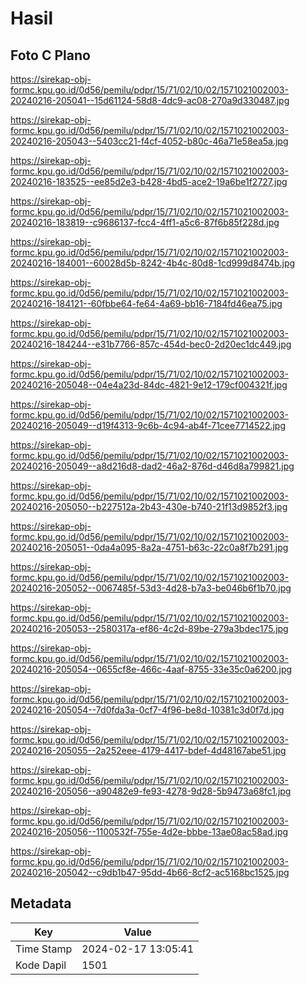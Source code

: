 # Hasil

## Foto C Plano

https://sirekap-obj-formc.kpu.go.id/0d56/pemilu/pdpr/15/71/02/10/02/1571021002003-20240216-205041--15d61124-58d8-4dc9-ac08-270a9d330487.jpg

https://sirekap-obj-formc.kpu.go.id/0d56/pemilu/pdpr/15/71/02/10/02/1571021002003-20240216-205043--5403cc21-f4cf-4052-b80c-46a71e58ea5a.jpg

https://sirekap-obj-formc.kpu.go.id/0d56/pemilu/pdpr/15/71/02/10/02/1571021002003-20240216-183525--ee85d2e3-b428-4bd5-ace2-19a6be1f2727.jpg

https://sirekap-obj-formc.kpu.go.id/0d56/pemilu/pdpr/15/71/02/10/02/1571021002003-20240216-183819--c9686137-fcc4-4ff1-a5c6-87f6b85f228d.jpg

https://sirekap-obj-formc.kpu.go.id/0d56/pemilu/pdpr/15/71/02/10/02/1571021002003-20240216-184001--60028d5b-8242-4b4c-80d8-1cd999d8474b.jpg

https://sirekap-obj-formc.kpu.go.id/0d56/pemilu/pdpr/15/71/02/10/02/1571021002003-20240216-184121--60fbbe64-fe64-4a69-bb16-7184fd46ea75.jpg

https://sirekap-obj-formc.kpu.go.id/0d56/pemilu/pdpr/15/71/02/10/02/1571021002003-20240216-184244--e31b7766-857c-454d-bec0-2d20ec1dc449.jpg

https://sirekap-obj-formc.kpu.go.id/0d56/pemilu/pdpr/15/71/02/10/02/1571021002003-20240216-205048--04e4a23d-84dc-4821-9e12-179cf004321f.jpg

https://sirekap-obj-formc.kpu.go.id/0d56/pemilu/pdpr/15/71/02/10/02/1571021002003-20240216-205049--d19f4313-9c6b-4c94-ab4f-71cee7714522.jpg

https://sirekap-obj-formc.kpu.go.id/0d56/pemilu/pdpr/15/71/02/10/02/1571021002003-20240216-205049--a8d216d8-dad2-46a2-876d-d46d8a799821.jpg

https://sirekap-obj-formc.kpu.go.id/0d56/pemilu/pdpr/15/71/02/10/02/1571021002003-20240216-205050--b227512a-2b43-430e-b740-21f13d9852f3.jpg

https://sirekap-obj-formc.kpu.go.id/0d56/pemilu/pdpr/15/71/02/10/02/1571021002003-20240216-205051--0da4a095-8a2a-4751-b63c-22c0a8f7b291.jpg

https://sirekap-obj-formc.kpu.go.id/0d56/pemilu/pdpr/15/71/02/10/02/1571021002003-20240216-205052--0067485f-53d3-4d28-b7a3-be046b6f1b70.jpg

https://sirekap-obj-formc.kpu.go.id/0d56/pemilu/pdpr/15/71/02/10/02/1571021002003-20240216-205053--2580317a-ef86-4c2d-89be-279a3bdec175.jpg

https://sirekap-obj-formc.kpu.go.id/0d56/pemilu/pdpr/15/71/02/10/02/1571021002003-20240216-205054--0655cf8e-466c-4aaf-8755-33e35c0a6200.jpg

https://sirekap-obj-formc.kpu.go.id/0d56/pemilu/pdpr/15/71/02/10/02/1571021002003-20240216-205054--7d0fda3a-0cf7-4f96-be8d-10381c3d0f7d.jpg

https://sirekap-obj-formc.kpu.go.id/0d56/pemilu/pdpr/15/71/02/10/02/1571021002003-20240216-205055--2a252eee-4179-4417-bdef-4d48167abe51.jpg

https://sirekap-obj-formc.kpu.go.id/0d56/pemilu/pdpr/15/71/02/10/02/1571021002003-20240216-205056--a90482e9-fe93-4278-9d28-5b9473a68fc1.jpg

https://sirekap-obj-formc.kpu.go.id/0d56/pemilu/pdpr/15/71/02/10/02/1571021002003-20240216-205056--1100532f-755e-4d2e-bbbe-13ae08ac58ad.jpg

https://sirekap-obj-formc.kpu.go.id/0d56/pemilu/pdpr/15/71/02/10/02/1571021002003-20240216-205042--c9db1b47-95dd-4b66-8cf2-ac5168bc1525.jpg


## Metadata

| Key        | Value               |
| ---------- | ------------------- |
| Time Stamp | 2024-02-17 13:05:41 |
| Kode Dapil | 1501                |



